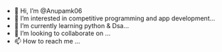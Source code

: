 - 👋 Hi, I’m @Anupamk06
- 👀 I’m interested in competitive programming and app development...
- 🌱 I’m currently learning python & Dsa...
- 💞️ I’m looking to collaborate on ...
- 📫 How to reach me ...

<!---
Anupamk06/Anupamk06 is a ✨ special ✨ repository because its `README.md` (this file) appears on your GitHub profile.
You can click the Preview link to take a look at your changes.
--->
